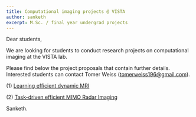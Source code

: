 ```yaml
---
title: Computational imaging projects @ VISTA
author: sanketh
excerpt: M.Sc. / final year undergrad projects
---
```


Dear students,

We are looking for students to conduct research projects on computational imaging at the VISTA lab.

Please find below the project proposals that contain further details. Interested students can contact Tomer Weiss (tomerweiss196@gmail.com).

(1) [Learning efficient dynamic MRI](https://drive.google.com/file/d/1g9bsnlYkQqton8Dofj7jUn3ARo9pp43Z/view?usp=sharing)

(2) [Task-driven efficient MIMO Radar Imaging](https://drive.google.com/file/d/1ApnTRxbqqMqtmbD55PwnQhbC_eIZhrzR/view?usp=sharing)


Sanketh.